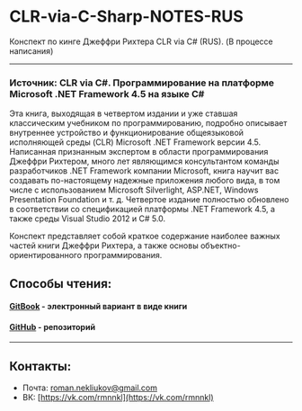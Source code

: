 # CLR-via-C-Sharp-NOTES-RUS

Конспект по кинге Джеффри Рихтера CLR via C\# \(RUS\). \(В процессе написания\)

---

### Источник: CLR via C\#. Программирование на платформе Microsoft .NET Framework 4.5 на языке C\#

Эта книга, выходящая в четвертом издании и уже ставшая классическим учебником по программированию, подробно описывает внутреннее устройство и функционирование общеязыковой исполняющей среды \(CLR\) Microsoft .NET Framework версии 4.5. Написанная признанным экспертом в области программирования Джеффри Рихтером, много лет являющимся консультантом команды разработчиков .NET Framework компании Microsoft, книга научит вас создавать по-настоящему надежные приложения любого вида, в том числе с использованием Microsoft Silverlight, ASP.NET, Windows Presentation Foundation и т. д. Четвертое издание полностью обновлено в соответствии со спецификацией платформы .NET Framework 4.5, а также среды Visual Studio 2012 и C\# 5.0.

Конспект представляет собой краткое содержание наиболее важных частей книги Джеффри Рихтера, а также основы объектно-ориентированного программирования.

## Способы чтения:

#### [GitBook](https://nekliukov.gitbooks.io/konspekt-po-kinge-dzheffri-rihtera-clr-via-c/content/) - электронный вариант в виде книги

#### [GitHub](https://github.com/Nekliukov/CLR-via-C-Sharp-NOTES-RUS.git) - репозиторий

---

## Контакты:

* Почта: roman.nekliukov@gmail.com
* ВК: [https://vk.com/rmnnkl](https://vk.com/rmnnkl)




